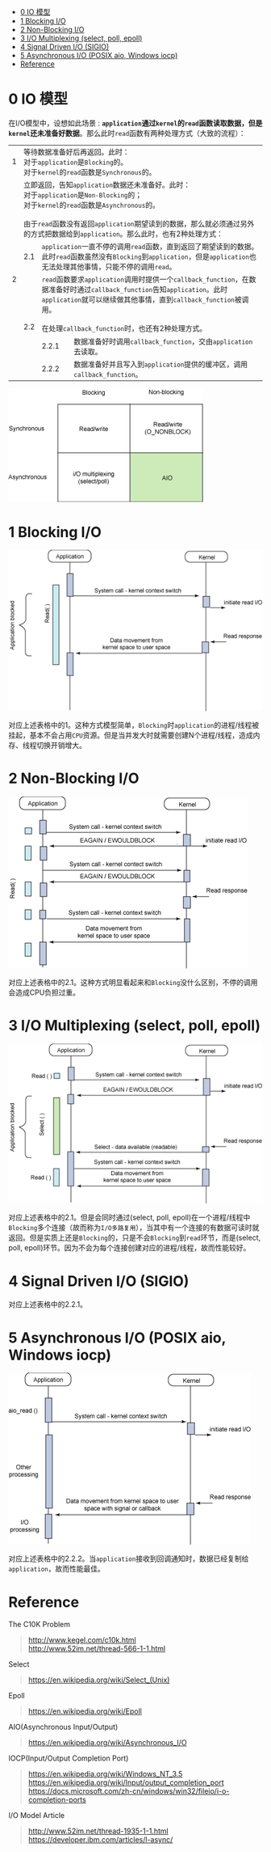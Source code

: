 - [0 IO 模型](#0-io-模型)
- [1 Blocking I/O](#1-blocking-io)
- [2 Non-Blocking I/O](#2-non-blocking-io)
- [3 I/O Multiplexing (select, poll, epoll)](#3-io-multiplexing-select-poll-epoll)
- [4 Signal Driven I/O (SIGIO)](#4-signal-driven-io-sigio)
- [5 Asynchronous I/O (POSIX aio, Windows iocp)](#5-asynchronous-io-posix-aio-windows-iocp)
- [Reference](#reference)

# 0 IO 模型

在I/O模型中，设想如此场景 : **`application`通过`kernel`的`read`函数读取数据，但是`kernel`还未准备好数据**。那么此时`read`函数有两种处理方式（大致的流程）：

<table>
  <tr>
    <td>1</td>
    <td colspan="3">
      等待数据准备好后再返回。此时：
      <br />
      对于<code>application</code>是<code>Blocking</code>的。
      <br />
      对于<code>kernel</code>的<code>read</code>函数是<code>Synchronous</code>的。
    </td>
  </tr>
  <tr>
    <td rowspan="5">2</td>
    <td colspan="3">
      立即返回，告知<code>application</code>数据还未准备好。此时：
      <br />
      对于<code>application</code>是<code>Non-Blocking</code>的；
      <br />
      对于<code>kernel</code>的<code>read</code>函数是<code>Asynchronous</code>的。
      <br />
      <br />
      由于<code>read</code>函数没有返回<code>application</code>期望读到的数据，那么就必须通过另外的方式把数据给到<code>application</code>。那么此时，也有2种处理方式：
    </td>
  </tr>
  <td>2.1</td>
  <td colspan="2">
    <code>application</code>一直不停的调用<code>read</code>函数，直到返回了期望读到的数据。此时<code>read</code>函数虽然没有<code>Blocking</code>到<code>application</code>，但是<code>application</code>也无法处理其他事情，只能不停的调用<code>read</code>。
  </td>
  </tr>
  </tr>
  <td rowspan="3">2.2</td>
  <td colspan="2">
    <code>read</code>函数要求<code>application</code>调用时提供一个<code>callback_function</code>，在数据准备好时通过<code>callback_function</code>告知<code>application</code>。此时<code>application</code>就可以继续做其他事情，直到<code>callback_function</code>被调用。
    <br />
    <br />
    在处理<code>callback_function</code>时，也还有2种处理方式。
  </td>
  </tr>
  </tr>
  <td>2.2.1</td>
  <td>
    数据准备好时调用<code>callback_function</code>，交由<code>application</code>去读取。
  </td>
  </tr>
  </tr>
  <td>2.2.2</td>
  <td>
    数据准备好并且写入到<code>application</code>提供的缓冲区，调用<code>callback_function</code>。
  </td>
  </tr>
</table>

![I/O Model](img/io-model.gif)

# 1 Blocking I/O

![Blocking I/O](img/io-model.blocking.gif)

对应上述表格中的1。这种方式模型简单，`Blocking`时`application`的进程/线程被挂起，基本不会占用`CPU`资源。但是当并发大时就需要创建N个进程/线程，造成内存、线程切换开销增大。

# 2 Non-Blocking I/O

![Non-Blocking I/O](img/io-model.non-blocking.gif)

对应上述表格中的2.1。这种方式明显看起来和`Blocking`没什么区别，不停的调用会造成CPU负担过重。

# 3 I/O Multiplexing (select, poll, epoll)

![I/O Multiplexing (select)](img/io-model.io-multiplexing-select.gif)

对应上述表格中的2.1。但是会同时通过(select, poll, epoll)在一个进程/线程中`Blocking`多个连接（故而称为`I/O多路复用`），当其中有一个连接的有数据可读时就返回。但是实质上还是`Blocking`的，只是不会`Blocking`到`read`环节，而是(select, poll, epoll)环节。因为不会为每个连接创建对应的进程/线程，故而性能较好。

# 4 Signal Driven I/O (SIGIO)
对应上述表格中的2.2.1。

# 5 Asynchronous I/O (POSIX aio, Windows iocp)

![Asynchronous Non-Blocking I/O (aio)](img/io-model.asynchronous-non-blocking-aio.gif)

对应上述表格中的2.2.2。当`application`接收到回调通知时，数据已经复制给`application`，故而性能最佳。

# Reference

The C10K Problem
> http://www.kegel.com/c10k.html  
> http://www.52im.net/thread-566-1-1.html

Select
> https://en.wikipedia.org/wiki/Select_(Unix)

Epoll
> https://en.wikipedia.org/wiki/Epoll

AIO(Asynchronous Input/Output)
> https://en.wikipedia.org/wiki/Asynchronous_I/O

IOCP(Input/Output Completion Port)
> https://en.wikipedia.org/wiki/Windows_NT_3.5  
> https://en.wikipedia.org/wiki/Input/output_completion_port  
> https://docs.microsoft.com/zh-cn/windows/win32/fileio/i-o-completion-ports

I/O Model Article
> http://www.52im.net/thread-1935-1-1.html  
> https://developer.ibm.com/articles/l-async/
